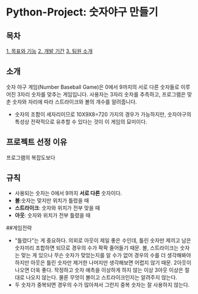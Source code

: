 # Python-Project: 숫자야구 만들기

## 목차
[1. 목표와 기능](#1-목표와-기능)
[2. 개발 기간](#2-개발-기간)
[3. 팀원 소개](#3-팀원-소개)

## 소개
숫자 야구 게임(Number Baseball Game)은 0에서 9까지의 서로 다른 숫자들로 이루어진 3자리 숫자를 맞추는 게임입니다. 사용자는 3자리 숫자를 추측하고, 프로그램은 맞춘 숫자와 자리에 따라 스트라이크와 볼의 개수를 알려줍니다.
- 숫자의 조함이 세자리이므로 10X9X8=720 가지의 경우가 가능하지만, 숫자야구의 특성상 전략적으로 유추할 수 있다는 것이 이 게임의 묘미이다.

## 프로젝트 선정 이유
프로그램의 복잡도보다 

## 규칙
- 사용되는 숫자는 0에서 9까지 **서로 다른** 숫자이다.
- **볼**:숫자는 맞지만 위치가 틀렸을 때
- **스트라이크**: 숫자와 위치가 전부 맞을 때
- **아웃**: 숫자와 위치가 전부 틀렸을 때

##게임전략
- "틀렸다"는 게 중요하다. 의외로 아웃이 제일 좋은 수인데, 틀린 숫자만 제끼고 남은 숫자끼리 조합하면 되므로 경우의 수가 팍팍 줄어들기 때문. 볼, 스트라이크는 숫자는 맞는 게 있으나 무슨 숫자가 맞았는지를 알 수가 없어 경우의 수를 더 생각해봐야 하지만 아웃은 틀린 숫자만 제거한 나머지만 생각해보면 어렵지 않기 때문. 2아웃이 나오면 더욱 좋다. 작정하고 숫자 예측을 이상하게 하지 않는 이상 3아웃 이상은 절대로 나오지 않는다.
물론 무엇이 볼이고 스트라이크인지는 알려주지 않는다.
- 두 숫자가 중복되면 경우의 수가 많아져서 그런지 중복 숫자는 잘 사용하지 않는다.
